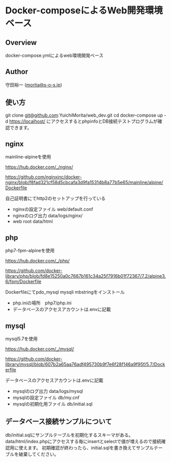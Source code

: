 # Docker-composeによるWeb開発環境ベース

## Overview

docker-compose.ymlによるweb環境開発ベース

## Author

守田裕一 (morita@s-o-s.jp)

## 使い方

  git clone git@github.com:YuichiMorita/web_dev.git <MYPROJECT>
  cd <MYPROJECT>
  docker-compose up -d
  <https://localhost/> にアクセスするとphpinfoとDB接続テストプログラムが確認できます。

## nginx
mainline-alpineを使用

<https://hub.docker.com/_/nginx/>

<https://github.com/nginxinc/docker-nginx/blob/f8fad321cf58d5cbcafa3d9fa15314b8a77b5e65/mainline/alpine/Dockerfile>

自己証明書にてhttp2のセットアップを行っている

* nginxの設定ファイル web/default.conf
* nginxのログ出力     data/logs/nginx/
* web root  data/html


## php
php7-fpm-alpineを使用

<https://hub.docker.com/_/php/>

<https://github.com/docker-library/php/blob/fd8e15250a0c7667b161c34a25f7916b01f72367/7.2/alpine3.6/fpm/Dockerfile>

Dockerfileにてpdo_mysql mysqli mbstringをインストール

* php.iniの場所　php7/php.ini
* データベースのアクセスアカウントは.envに記載

## mysql
mysql5.7を使用

<https://hub.docker.com/_/mysql/>

<https://github.com/docker-library/mysql/blob/607b2a65aa76adf495730b9f7e6f28f146a9f95f/5.7/Dockerfile>

データベースのアクセスアカウントは.envに記載

* mysqlのログ出力 data/logs/mysql
* mysqlの設定ファイル db/my.cnf
* mysqlの初期化用ファイル db/initial.sql


## データベース接続サンプルについて
db/initial.sqlにサンプルテーブルを初期化するスキーマがある。
data/html/index.phpにアクセスする毎にinsertとselectで値が増えるので接続確認用に使えます。
初期確認が終わったら、initial.sqlを書き換えてサンプルテーブルを破棄してください。


